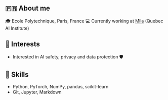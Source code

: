 <!--
**vic-safer/vic-safer** is a ✨ _special_ ✨ repository because its `README.md` (this file) appears on your GitHub profile.

Here are some ideas to get you started:

- 🔭 I’m currently working on ...
- 🌱 I’m currently learning ...
- 👯 I’m looking to collaborate on ...
- 🤔 I’m looking for help with ...
- 💬 Ask me about ...
- 📫 How to reach me: ...
- 😄 Pronouns: ...
- ⚡ Fun fact: ...
-->


## 🇫🇷 About me
🎓 Ecole Polytechnique, Paris, France 
💻 Currently working at [Mila](https://mila.quebec/en) (Quebec AI Institute)

## 🧠 Interests
- Interested in AI safety, privacy and data protection 🛡️

## 🔧 Skills
- Python, PyTorch, NumPy, pandas, scikit-learn
- Git, Jupyter, Markdown

